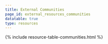 ```yaml
---
title: External Communities
page_id: external_resources_communities
datatable: true
type: resources
---
```


{% include resource-table-communities.html %}
